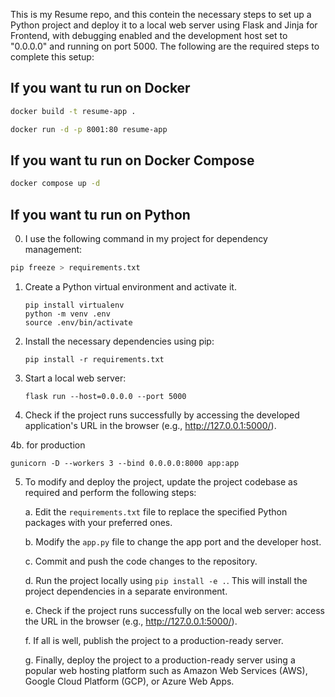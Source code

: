 This is my Resume repo, and this contein the necessary steps to set up a Python project and deploy it to a local web server using Flask and Jinja for Frontend, with debugging enabled and the development host set to "0.0.0.0" and running on port 5000. The following are the required steps to complete this setup:

## If you want tu run on Docker

```bash
docker build -t resume-app .

docker run -d -p 8001:80 resume-app
```

## If you want tu run on Docker Compose

```bash
docker compose up -d
```

## If you want tu run on Python

0. I use the following command in my project for dependency management:

```bash
pip freeze > requirements.txt
```

1. Create a Python virtual environment and activate it.

   ```
   pip install virtualenv
   python -m venv .env
   source .env/bin/activate
   ```

2. Install the necessary dependencies using pip:

   ```
   pip install -r requirements.txt
   ```

3. Start a local web server:

   ```
   flask run --host=0.0.0.0 --port 5000
   ```

4. Check if the project runs successfully by accessing the developed application's URL in the browser (e.g., <http://127.0.0.1:5000/>).

4b. for production

```
gunicorn -D --workers 3 --bind 0.0.0.0:8000 app:app
```

5. To modify and deploy the project, update the project codebase as required and perform the following steps:

   a. Edit the `requirements.txt` file to replace the specified Python packages with your preferred ones.

   b. Modify the `app.py` file to change the app port and the developer host.

   c. Commit and push the code changes to the repository.

   d. Run the project locally using `pip install -e .`. This will install the project dependencies in a separate environment.

   e. Check if the project runs successfully on the local web server: access the URL in the browser (e.g., <http://127.0.0.1:5000/>).

   f. If all is well, publish the project to a production-ready server.

   g. Finally, deploy the project to a production-ready server using a popular web hosting platform such as Amazon Web Services (AWS), Google Cloud Platform (GCP), or Azure Web Apps.
